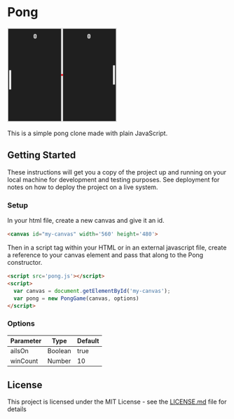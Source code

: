 # Pong

<img alt="Pong" src="./img/pong.png" width="250">

This is a simple pong clone made with plain JavaScript.

## Getting Started

These instructions will get you a copy of the project up and running on your local machine for development and testing purposes. See deployment for notes on how to deploy the project on a live system.

### Setup
In your html file, create a new canvas and give it an id.
```html
<canvas id="my-canvas" width='560' height='480'>
```
Then in a script tag within your HTML or in an external javascript file, create a reference to your canvas element and pass that along to the Pong constructor.

```html
<script src='pong.js'></script>
<script>
  var canvas = document.getElementById('my-canvas');
  var pong = new PongGame(canvas, options)
</script>
```

### Options

| Parameter | Type    | Default |
|-----------|---------|---------|
| aiIsOn    | Boolean | true    |
| winCount  | Number  | 10      |

## License

This project is licensed under the MIT License - see the [LICENSE.md](LICENSE.md) file for details
